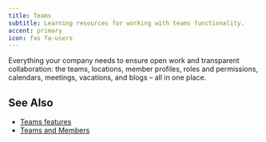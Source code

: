 ```yaml
---
title: Teams
subtitle: Learning resources for working with teams functionality.
accent: primary
icon: fas fa-users
---
```


Everything your company needs to ensure open work and transparent collaboration: the teams, locations,
member profiles, roles and permissions, calendars, meetings, vacations, and blogs – all in one place.

## See Also
- [Teams features](https://www.jetbrains.com/space/features/team-management.html)
- [Teams and Members](https://www.jetbrains.com/help/space/teams-and-members.html)
